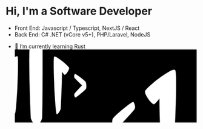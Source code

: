 Hi, I'm a Software Developer
============================

*   Front End: Javascript / Typescript, NextJS / React
*   Back End: C# .NET (vCore v5+), PHP/Laravel, NodeJS
- 🌱 I’m currently learning Rust
![Aere Naim](https://github.com/AereNaim/aerenaim/blob/main/BannerTwitch.jpg)

<!--
**AereNaim/aerenaim** is a ✨ _special_ ✨ repository because its `README.md` (this file) appears on your GitHub profile.

Here are some ideas to get you started:

- 🔭 I’m currently working on ...

- 👯 I’m looking to collaborate on ...
- 🤔 I’m looking for help with ...
- 💬 Ask me about ...
- 📫 How to reach me: ...
- 😄 Pronouns: ...
- ⚡ Fun fact: ...
-->
